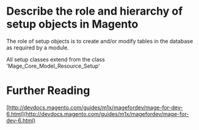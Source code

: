 # Describe the role and hierarchy of setup objects in Magento

The role of setup objects is to create and/or modify tables in the database as required by a module.

All setup classes extend from the class 'Mage_Core_Model_Resource_Setup'

# Further Reading

[http://devdocs.magento.com/guides/m1x/magefordev/mage-for-dev-6.html](http://devdocs.magento.com/guides/m1x/magefordev/mage-for-dev-6.html)
